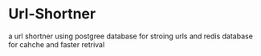 # Url-Shortner
a url shortner using postgree database for stroing urls and redis database for cahche and faster retrival 
